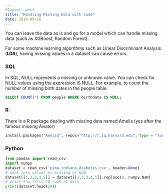```yaml
---
#layout: post
title: "Handling Missing Data with Code"
date: 2018-09-16
---
```


You can leave the data as is and go for a model which can handle missing data (such as XGBoost, Random Forest).  

For some machine learning algorithms such as Linear Discriminant Analysis (**LDA**), having missing values in a dataset can cause errors.



### SQL

In SQL, NULL represents a missing or unknown value. You can check for NULL values using the expression IS NULL. For example, to count the number of missing birth dates in the people table:

```sql
SELECT COUNT(*) FROM people WHERE birthdate IS NULL;
```



### R
There is a R package dealing with missing data named Amelia (yes after the famous missing Aviator)

```python
install.packages("Amelia", repos="http://r.iq.harvard.edu", type = "source")
```

### Python

```python
from pandas import read_csv
import numpy
dataset = read_csv('pima-indians-diabetes.csv', header=None)
# mark zero values as missing or NaN
dataset[[1,2,3,4,5]] = dataset[[1,2,3,4,5]].replace(0, numpy.NaN)
# print the first 20 rows of data
print(dataset.head(20))
```
